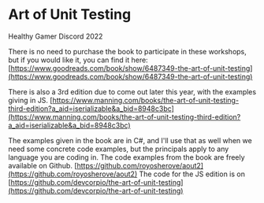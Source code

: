 # Art of Unit Testing

Healthy Gamer Discord 2022

There is no need to purchase the book to participate in these workshops, but if you would like it, you can find it here: [https://www.goodreads.com/book/show/6487349-the-art-of-unit-testing](https://www.goodreads.com/book/show/6487349-the-art-of-unit-testing)

There is also a 3rd edition due to come out later this year, with the examples giving in JS. [https://www.manning.com/books/the-art-of-unit-testing-third-edition?a_aid=iserializable&a_bid=8948c3bc](https://www.manning.com/books/the-art-of-unit-testing-third-edition?a_aid=iserializable&a_bid=8948c3bc)

The examples given in the book are in C#, and I'll use that as well when we need some concrete code examples, but the principals apply to any language you are coding in. The code examples from the book are freely available on Github. [https://github.com/royosherove/aout2](https://github.com/royosherove/aout2) The code for the JS edition is on [https://github.com/devcorpio/the-art-of-unit-testing](https://github.com/devcorpio/the-art-of-unit-testing)
